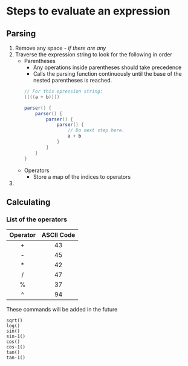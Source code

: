 # Steps to evaluate an expression

## Parsing
1. Remove any space - *if there are any*
1. Traverse the expression string to look for the following in order
    - Parentheses
        - Any operations inside parentheses should take precedence
        - Calls the parsing function continuously until the base of the nested parentheses is reached.
        ```java
        // For this epression string:
        ((((a + b))))
        
        parser() {
            parser() {
                parser() {
                    parser() {
                        // Do next step here.
                        a + b
                    }
                }
            }
        }
        ```
    - Operators
        - Store a map of the indices to operators
1.  

## Calculating







### List of the operators
| Operator | ASCII Code |
|:--------:|:----------:|
| + | 43 |
| - | 45 |
| * | 42 |
| / | 47 |
| % | 37 |
| ^ | 94 |

These commands will be added in the future

```
sqrt()
log()
sin()
sin-1()
cos()
cos-1()
tan()
tan-1()
```